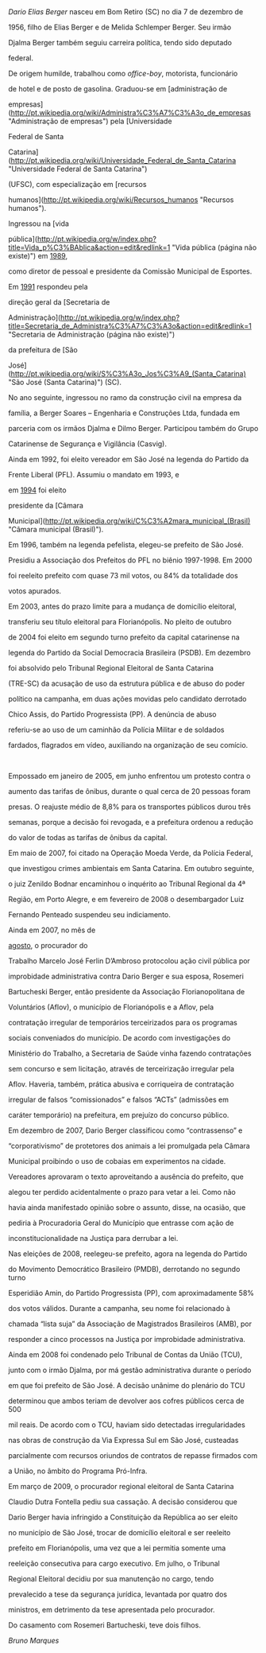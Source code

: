 

 



*Dario Elias Berger* nasceu em Bom Retiro (SC) no dia 7 de dezembro de

1956, filho de Elias Berger e de Melida Schlemper Berger. Seu irmão

Djalma Berger também seguiu carreira política, tendo sido deputado

federal.



De origem humilde, trabalhou como *office-boy*, motorista, funcionário

de hotel e de posto de gasolina. Graduou-se em [administração de

empresas](http://pt.wikipedia.org/wiki/Administra%C3%A7%C3%A3o_de_empresas "Administração de empresas") pela [Universidade

Federal de Santa

Catarina](http://pt.wikipedia.org/wiki/Universidade_Federal_de_Santa_Catarina "Universidade Federal de Santa Catarina")

(UFSC), com especialização em [recursos

humanos](http://pt.wikipedia.org/wiki/Recursos_humanos "Recursos humanos").



Ingressou na [vida

pública](http://pt.wikipedia.org/w/index.php?title=Vida_p%C3%BAblica&action=edit&redlink=1 "Vida pública (página não existe)") em [1989](http://pt.wikipedia.org/wiki/1989 "1989"),

como diretor de pessoal e presidente da Comissão Municipal de Esportes.

Em [1991](http://pt.wikipedia.org/wiki/1991 "1991") respondeu pela

direção geral da [Secretaria de

Administração](http://pt.wikipedia.org/w/index.php?title=Secretaria_de_Administra%C3%A7%C3%A3o&action=edit&redlink=1 "Secretaria de Administração (página não existe)")

da prefeitura de [São

José](http://pt.wikipedia.org/wiki/S%C3%A3o_Jos%C3%A9_(Santa_Catarina) "São José (Santa Catarina)") (SC).

No ano seguinte, ingressou no ramo da construção civil na empresa da

família, a Berger Soares – Engenharia e Construções Ltda, fundada em

parceria com os irmãos Djalma e Dilmo Berger. Participou também do Grupo

Catarinense de Segurança e Vigilância (Casvig).



Ainda em 1992, foi eleito vereador em São José na legenda do Partido da

Frente Liberal (PFL). Assumiu o mandato em 1993, e

em [1994](http://pt.wikipedia.org/wiki/1994 "1994") foi eleito

presidente da [Câmara

Municipal](http://pt.wikipedia.org/wiki/C%C3%A2mara_municipal_(Brasil) "Câmara municipal (Brasil)").

Em 1996, também na legenda pefelista, elegeu-se prefeito de São José.

Presidiu a Associação dos Prefeitos do PFL no biênio 1997-1998. Em 2000

foi reeleito prefeito com quase 73 mil votos, ou 84% da totalidade dos

votos apurados.



Em 2003, antes do prazo limite para a mudança de domicílio eleitoral,

transferiu seu título eleitoral para Florianópolis. No pleito de outubro

de 2004 foi eleito em segundo turno prefeito da capital catarinense na

legenda do Partido da Social Democracia Brasileira (PSDB). Em dezembro

foi absolvido pelo Tribunal Regional Eleitoral de Santa Catarina

(TRE-SC) da acusação de uso da estrutura pública e de abuso do poder

político na campanha, em duas ações movidas pelo candidato derrotado

Chico Assis, do Partido Progressista (PP). A denúncia de abuso

referiu-se ao uso de um caminhão da Polícia Militar e de soldados

fardados, flagrados em vídeo, auxiliando na organização de seu comício.

 



Empossado em janeiro de 2005, em junho enfrentou um protesto contra o

aumento das tarifas de ônibus, durante o qual cerca de 20 pessoas foram

presas. O reajuste médio de 8,8% para os transportes públicos durou três

semanas, porque a decisão foi revogada, e a prefeitura ordenou a redução

do valor de todas as tarifas de ônibus da capital.



Em maio de 2007, foi citado na Operação Moeda Verde, da Polícia Federal,

que investigou crimes ambientais em Santa Catarina. Em outubro seguinte,

o juiz Zenildo Bodnar encaminhou o inquérito ao Tribunal Regional da 4ª

Região, em Porto Alegre, e em fevereiro de 2008 o desembargador Luiz

Fernando Penteado suspendeu seu indiciamento.



Ainda em 2007, no mês de

[agosto](http://pt.wikipedia.org/wiki/Agosto "Agosto"), o procurador do

Trabalho Marcelo José Ferlin D’Ambroso protocolou ação civil pública por

improbidade administrativa contra Dario Berger e sua esposa, Rosemeri

Bartucheski Berger, então presidente da Associação Florianopolitana de

Voluntários (Aflov), o município de Florianópolis e a Aflov, pela

contratação irregular de temporários terceirizados para os programas

sociais conveniados do município. De acordo com investigações do

Ministério do Trabalho, a Secretaria de Saúde vinha fazendo contratações

sem concurso e sem licitação, através de terceirização irregular pela

Aflov. Haveria, também, prática abusiva e corriqueira de contratação

irregular de falsos “comissionados” e falsos “ACTs” (admissões em

caráter temporário) na prefeitura, em prejuízo do concurso público.



Em dezembro de 2007, Dario Berger classificou como “contrassenso” e

“corporativismo” de protetores dos animais a lei promulgada pela Câmara

Municipal proibindo o uso de cobaias em experimentos na cidade.

Vereadores aprovaram o texto aproveitando a ausência do prefeito, que

alegou ter perdido acidentalmente o prazo para vetar a lei. Como não

havia ainda manifestado opinião sobre o assunto, disse, na ocasião, que

pediria à Procuradoria Geral do Município que entrasse com ação de

inconstitucionalidade na Justiça para derrubar a lei.



Nas eleições de 2008, reelegeu-se prefeito, agora na legenda do Partido

do Movimento Democrático Brasileiro (PMDB), derrotando no segundo turno

Esperidião Amin, do Partido Progressista (PP), com aproximadamente 58%

dos votos válidos. Durante a campanha, seu nome foi relacionado à

chamada “lista suja” da Associação de Magistrados Brasileiros (AMB), por

responder a cinco processos na Justiça por improbidade administrativa.

Ainda em 2008 foi condenado pelo Tribunal de Contas da União (TCU),

junto com o irmão Djalma, por má gestão administrativa durante o período

em que foi prefeito de São José. A decisão unânime do plenário do TCU

determinou que ambos teriam de devolver aos cofres públicos cerca de 500

mil reais. De acordo com o TCU, haviam sido detectadas irregularidades

nas obras de construção da Via Expressa Sul em São José, custeadas

parcialmente com recursos oriundos de contratos de repasse firmados com

a União, no âmbito do Programa Pró-Infra.



Em março de 2009, o procurador regional eleitoral de Santa Catarina

Claudio Dutra Fontella pediu sua cassação. A decisão considerou que

Dario Berger havia infringido a Constituição da República ao ser eleito

no município de São José, trocar de domicílio eleitoral e ser reeleito

prefeito em Florianópolis, uma vez que a lei permitia somente uma

reeleição consecutiva para cargo executivo. Em julho, o Tribunal

Regional Eleitoral decidiu por sua manutenção no cargo, tendo

prevalecido a tese da segurança jurídica, levantada por quatro dos

ministros, em detrimento da tese apresentada pelo procurador.



Do casamento com Rosemeri Bartucheski, teve dois filhos.



*Bruno Marques*



 




